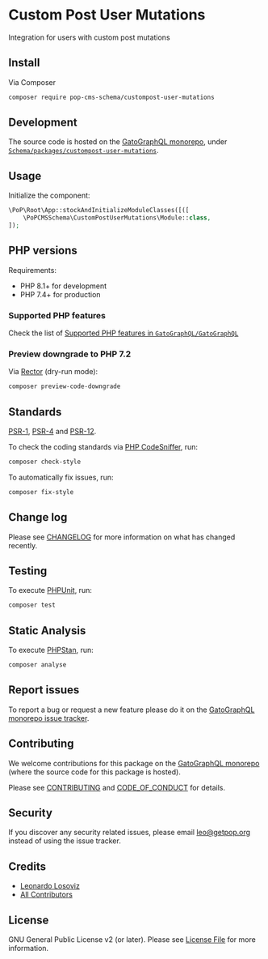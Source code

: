 # Custom Post User Mutations

<!--
[![Build Status][ico-travis]][link-travis]
[![Quality Score][ico-code-quality]][link-code-quality]
[![Software License][ico-license]](LICENSE.md)
[![Latest Version on Packagist][ico-version]][link-packagist]
[![Coverage Status][ico-scrutinizer]][link-scrutinizer]
[![Total Downloads][ico-downloads]][link-downloads]
-->

Integration for users with custom post mutations

## Install

Via Composer

``` bash
composer require pop-cms-schema/custompost-user-mutations
```

## Development

The source code is hosted on the [GatoGraphQL monorepo](https://github.com/GatoGraphQL/GatoGraphQL), under [`Schema/packages/custompost-user-mutations`](https://github.com/GatoGraphQL/GatoGraphQL/tree/master/layers/Schema/packages/custompost-user-mutations).

## Usage

Initialize the component:

``` php
\PoP\Root\App::stockAndInitializeModuleClasses([([
    \PoPCMSSchema\CustomPostUserMutations\Module::class,
]);
```

## PHP versions

Requirements:

- PHP 8.1+ for development
- PHP 7.4+ for production

### Supported PHP features

Check the list of [Supported PHP features in `GatoGraphQL/GatoGraphQL`](https://github.com/GatoGraphQL/GatoGraphQL/blob/master/docs/supported-php-features.md)

### Preview downgrade to PHP 7.2

Via [Rector](https://github.com/rectorphp/rector) (dry-run mode):

```bash
composer preview-code-downgrade
```

## Standards

[PSR-1](https://www.php-fig.org/psr/psr-1), [PSR-4](https://www.php-fig.org/psr/psr-4) and [PSR-12](https://www.php-fig.org/psr/psr-12).

To check the coding standards via [PHP CodeSniffer](https://github.com/squizlabs/PHP_CodeSniffer), run:

``` bash
composer check-style
```

To automatically fix issues, run:

``` bash
composer fix-style
```

## Change log

Please see [CHANGELOG](CHANGELOG.md) for more information on what has changed recently.

## Testing

To execute [PHPUnit](https://phpunit.de/), run:

``` bash
composer test
```

## Static Analysis

To execute [PHPStan](https://github.com/phpstan/phpstan), run:

``` bash
composer analyse
```

## Report issues

To report a bug or request a new feature please do it on the [GatoGraphQL monorepo issue tracker](https://github.com/GatoGraphQL/GatoGraphQL/issues).

## Contributing

We welcome contributions for this package on the [GatoGraphQL monorepo](https://github.com/GatoGraphQL/GatoGraphQL) (where the source code for this package is hosted).

Please see [CONTRIBUTING](CONTRIBUTING.md) and [CODE_OF_CONDUCT](CODE_OF_CONDUCT.md) for details.

## Security

If you discover any security related issues, please email leo@getpop.org instead of using the issue tracker.

## Credits

- [Leonardo Losoviz][link-author]
- [All Contributors][link-contributors]

## License

GNU General Public License v2 (or later). Please see [License File](LICENSE.md) for more information.

[ico-version]: https://img.shields.io/packagist/v/pop-cms-schema/custompost-user-mutations.svg?style=flat-square
[ico-license]: https://img.shields.io/badge/license-GPLv2-brightgreen.svg?style=flat-square
[ico-travis]: https://img.shields.io/travis/pop-cms-schema/custompost-user-mutations/master.svg?style=flat-square
[ico-scrutinizer]: https://img.shields.io/scrutinizer/coverage/g/pop-cms-schema/custompost-user-mutations.svg?style=flat-square
[ico-code-quality]: https://img.shields.io/scrutinizer/g/pop-cms-schema/custompost-user-mutations.svg?style=flat-square
[ico-downloads]: https://img.shields.io/packagist/dt/pop-cms-schema/custompost-user-mutations.svg?style=flat-square

[link-packagist]: https://packagist.org/packages/pop-cms-schema/custompost-user-mutations
[link-travis]: https://travis-ci.org/pop-cms-schema/custompost-user-mutations
[link-scrutinizer]: https://scrutinizer-ci.com/g/pop-cms-schema/custompost-user-mutations/code-structure
[link-code-quality]: https://scrutinizer-ci.com/g/pop-cms-schema/custompost-user-mutations
[link-downloads]: https://packagist.org/packages/pop-cms-schema/custompost-user-mutations
[link-author]: https://github.com/leoloso
[link-contributors]: ../../../../../../contributors
